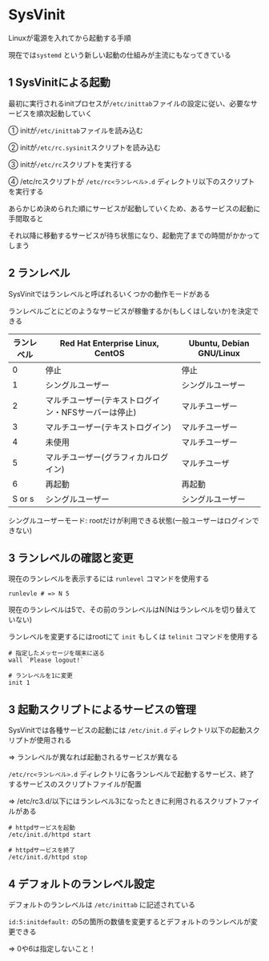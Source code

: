 # SysVinit

Linuxが電源を入れてから起動する手順

現在では`systemd` という新しい起動の仕組みが主流にもなってきている

## 1 SysVinitによる起動

最初に実行されるinitプロセスが`/etc/inittab`ファイルの設定に従い、必要なサービスを順次起動していく

① initが`/etc/inittab`ファイルを読み込む

② initが`/etc/rc.sysinit`スクリプトを読み込む

③ initが`/etc/rc`スクリプトを実行する

④ /etc/rcスクリプトが `/etc/rc<ランレベル>.d` ディレクトリ以下のスクリプトを実行する

あらかじめ決められた順にサービスが起動していくため、あるサービスの起動に手間取ると

それ以降に移動するサービスが待ち状態になり、起動完了までの時間がかかってしまう

## 2 ランレベル 

SysVinitではランレベルと呼ばれるいくつかの動作モードがある

ランレベルごとにどのようなサービスが稼働するか(もしくはしないか)を決定できる

|ランレベル|Red Hat Enterprise Linux, CentOS                    |Ubuntu, Debian GNU/Linux|
|----------|----------------------------------------------------|------------------------|
|0         |停止                                                |停止                    |
|1         |シングルユーザー      　　　                        |シングルユーザー　　　  |
|2         |マルチユーザー(テキストログイン・NFSサーバーは停止) |マルチユーザー          |
|3         |マルチユーザー(テキストログイン)                    |マルチユーザー          |
|4         |未使用                                              |マルチユーザー          |
|5         |マルチユーザー(グラフィカルログイン)                |マルチユーザ            |
|6         |再起動                                              |再起動                  |
|S or s    |シングルユーザー                                    |シングルユーザー        |

シングルユーザーモード: rootだけが利用できる状態(一般ユーザーはログインできない)

## 3 ランレベルの確認と変更

現在のランレベルを表示するには `runlevel` コマンドを使用する

```
runlevle # => N 5
```
現在のランレベルは5で、その前のランレベルはN(Nはランレベルを切り替えていない)

ランレベルを変更するにはrootにて `init` もしくは `telinit` コマンドを使用する

```
# 指定したメッセージを端末に送る
wall `Please logout!`

# ランレベルを1に変更
init 1
```

## 3 起動スクリプトによるサービスの管理

SysVinitでは各種サービスの起動には `/etc/init.d` ディレクトリ以下の起動スクリプトが使用される

=> ランレベルが異なれば起動されるサービスが異なる

`/etc/rc<ランレベル>.d` ディレクトリに各ランレベルで起動するサービス、終了するサービスのスクリプトファイルが配置

=> /etc/rc3.d/以下にはランレベル3になったときに利用されるスクリプトファイルがある

```
# httpdサービスを起動
/etc/init.d/httpd start

# httpdサービスを終了
/etc/init.d/httpd stop
```

## 4 デフォルトのランレベル設定

デフォルトのランレベルは `/etc/inittab` に記述されている

`id:5:initdefault:` の5の箇所の数値を変更するとデフォルトのランレベルが変更できる

=> 0や6は指定しないこと！

